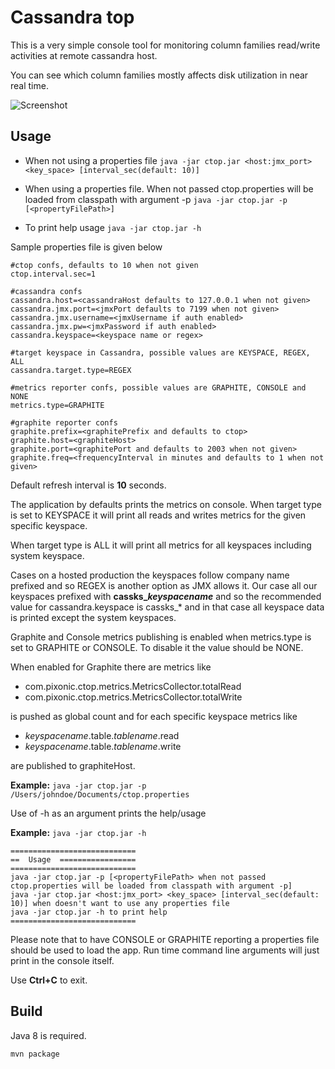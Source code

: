# Cassandra top
This is a very simple console tool for monitoring column families read/write activities at remote cassandra host.

You can see which column families mostly affects disk utilization in near real time.

![Screenshot](http://i.imgur.com/6rJm3TM.png)

## Usage
- When not using a properties file
`java -jar ctop.jar <host:jmx_port> <key_space> [interval_sec(default: 10)]`

- When using a properties file. When not passed ctop.properties will be loaded from classpath with argument -p
`java -jar ctop.jar -p [<propertyFilePath>]`

- To print help usage
`java -jar ctop.jar -h`


Sample properties file is given below

    #ctop confs, defaults to 10 when not given
    ctop.interval.sec=1

    #cassandra confs
    cassandra.host=<cassandraHost defaults to 127.0.0.1 when not given>
    cassandra.jmx.port=<jmxPort defaults to 7199 when not given>
    cassandra.jmx.username=<jmxUsername if auth enabled>
    cassandra.jmx.pw=<jmxPassword if auth enabled>
    cassandra.keyspace=<keyspace name or regex>

    #target keyspace in Cassandra, possible values are KEYSPACE, REGEX, ALL
    cassandra.target.type=REGEX

    #metrics reporter confs, possible values are GRAPHITE, CONSOLE and NONE
    metrics.type=GRAPHITE

    #graphite reporter confs
    graphite.prefix=<graphitePrefix and defaults to ctop>
    graphite.host=<graphiteHost>
    graphite.port=<graphitePort and defaults to 2003 when not given>
    graphite.freq=<frequencyInterval in minutes and defaults to 1 when not given>

Default refresh interval is **10** seconds.

The application by defaults prints the metrics on console. When target type is set to KEYSPACE it will print all reads and writes metrics for the given specific keyspace.

When target type is ALL it will print all metrics for all keyspaces including system keyspace.

Cases on a hosted production the keyspaces follow company name prefixed and so REGEX is another option as JMX allows it. Our case all our keyspaces prefixed with **cassks_*keyspacename*** and so the recommended value for cassandra.keyspace is cassks_* and in that case all keyspace data is printed except the system keyspaces.

Graphite and Console metrics publishing is enabled when metrics.type is set to GRAPHITE or CONSOLE. To disable it the value should be NONE.

When enabled for Graphite there are metrics like

- com.pixonic.ctop.metrics.MetricsCollector.totalRead
- com.pixonic.ctop.metrics.MetricsCollector.totalWrite

is pushed as global count and for each specific keyspace metrics like
- *keyspacename*.table.*tablename*.read
- *keyspacename*.table.*tablename*.write

are published to graphiteHost.


**Example:** `java -jar ctop.jar -p /Users/johndoe/Documents/ctop.properties`

Use of -h as an argument prints the help/usage

**Example:** `java -jar ctop.jar -h`

	============================
	==  Usage  =================
	============================
	java -jar ctop.jar -p [<propertyFilePath> when not passed ctop.properties will be loaded from classpath with argument -p]
	java -jar ctop.jar <host:jmx_port> <key_space> [interval_sec(default: 10)] when doesn't want to use any properties file
	java -jar ctop.jar -h to print help
	============================

Please note that to have CONSOLE or GRAPHITE reporting a properties file should be used to load the app. Run time command line  arguments will just print in the console itself.

Use **Ctrl+C** to exit.

## Build
Java 8 is required.

`mvn package`
